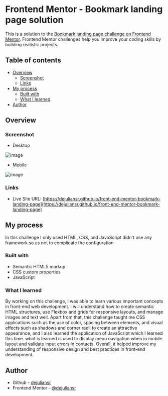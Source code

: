# Frontend Mentor - Bookmark landing page solution

This is a solution to the [Bookmark landing page challenge on Frontend Mentor](https://www.frontendmentor.io/challenges/bookmark-landing-page-5d0b588a9edda32581d29158). Frontend Mentor challenges help you improve your coding skills by building realistic projects. 

## Table of contents

- [Overview](#overview)
  - [Screenshot](#screenshot)
  - [Links](#links)
- [My process](#my-process)
  - [Built with](#built-with)
  - [What I learned](#what-i-learned)
- [Author](#author)

## Overview

### Screenshot

- Desktop

![image](https://github.com/user-attachments/assets/b0be17ab-98a1-41e0-8aa9-d67cd2bf1113)

- Mobile

![image](https://github.com/user-attachments/assets/b13874e3-6551-46c6-a102-9779e6432a36)

### Links

- Live Site URL: [https://dejuliansr.github.io/front-end-mentor-bookmark-landing-page](https://dejuliansr.github.io/front-end-mentor-bookmark-landing-page)

## My process

In this challenge I only used HTML, CSS, and JavaScript didn't use any framework so as not to complicate the configuration

### Built with

- Semantic HTML5 markup
- CSS custom properties
- JavaScript

### What I learned

By working on this challenge, I was able to learn various important concepts in front-end web development. I will understand how to create semantic HTML structures, use Flexbox and grids for responsive layouts, and manage images and text well. Apart from that, this challenge taught me CSS applications such as the use of color, spacing between elements, and visual effects such as shadows and corner radii to create an attractive appearance, and I also learned the application of JavaScript which I learned this time. what is learned is used to display menu navigation when in mobile layout and validate input errors in contacts. Overall, it helped improve my understanding of responsive design and best practices in front-end development.

## Author

- Github - [dejuliansr](https://github.com/dejuliansr)
- Frontend Mentor - [@dejuliansr](https://www.frontendmentor.io/profile/dejuliansr)
